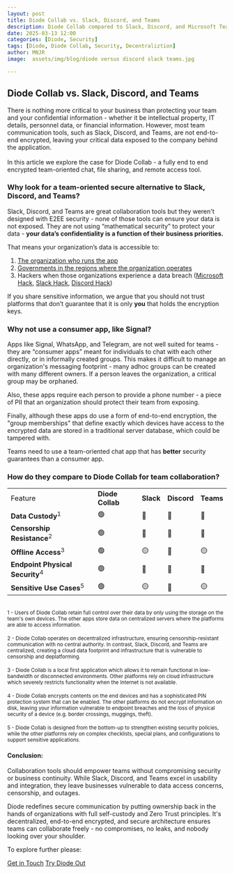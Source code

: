 ```yaml
---
layout: post
title: Diode Collab vs. Slack, Discord, and Teams
description: Diode Collab compared to Slack, Discord, and Microsoft Teams
date: 2025-03-13 12:00
categories: [Diode, Security]
tags: [Diode, Diode Collab, Security, Decentraliztion]
author: MNJR
image: 	assets/img/blog/diode versus discord slack teams.jpg

---
```


## Diode Collab vs. Slack, Discord, and Teams

There is nothing more critical to your business than protecting your team and your confidential information - whether it be intellectual property, IT details, personnel data, or financial information. However, most team communication tools, such as Slack, Discord, and Teams, are not end-to-end encrypted, leaving your critical data exposed to the company behind the application.
<br><br>
In this article we explore the case for Diode Collab - a fully end to end encrypted team-oriented chat, file sharing, and remote access tool.

### Why look for a team-oriented secure alternative to Slack, Discord, and Teams?

Slack, Discord, and Teams are great collaboration tools but they weren't designed with E2EE security - none of those tools can ensure your data is not exposed. They are not using “mathematical security” to protect your data - **your data’s confidentiality is a function of their business priorities.**

That means your organization’s data is accessible to:

1.  [The organization who runs the app](https://www.securemessagingapps.com/)
2.  [Governments in the regions where the organization operates](https://www.bbc.com/news/articles/cgj54eq4vejo)
3.  Hackers when those organizations experience a data breach ([Microsoft Hack](https://www.infosecurity-magazine.com/news/microsoft-failings-china/), [Slack Hack](https://www.salesforceben.com/unpacking-the-recent-slack-data-security-breach), [Discord Hack](https://www.yahoo.com/tech/almost-1-million-discord-users-214550087.html))


If you share sensitive information, we argue that you should not trust platforms that don’t guarantee that it is only **you** that holds the encryption keys.

### Why not use a consumer app, like Signal?

Apps like Signal, WhatsApp, and Telegram, are not well suited for teams - they are “consumer apps” meant for individuals to chat with each other directly, or in informally created groups. This makes it difficult to manage an organization's messaging footprint - many adhoc groups can be created with many different owners.  If a person leaves the organization, a critical group may be orphaned.

Also, these apps require each person to provide a phone number - a piece of PII that an organization should protect their team from exposing.  

Finally, although these apps do use a form of end-to-end encryption, the "group memberships" that define exactly which devices have access to the encrypted data are stored in a traditional server database, which could be tampered with.

Teams need to use a team-oriented chat app that has **better** security guarantees than a consumer app.

### How do they compare to Diode Collab for team collaboration?

<table><tbody>
  <tr>
    <td>Feature</td><td><strong>Diode Collab</strong></td><td><strong>Slack</strong></td><td><strong>Discord</strong></td><td><strong>Teams</strong></td>
  </tr>
  <tr>
    <td><strong>Data Custody</strong><sup>1</sup></td>
    <td>&#128994;</td> 
    <td>&#128308;</td>
    <td>&#128308;</td>
    <td>&#128308;</td>
  </tr>
  <tr>
    <td><strong>Censorship Resistance</strong><sup>2</sup></td>
    <td>&#128994;</td>
    <td>&#128308;</td>
    <td>&#128308;</td>
    <td>&#128308;</td>
  </tr>
  <tr>
    <td><strong>Offline Access</strong><sup>3</sup></td>
    <td>&#128994;</td>
    <td>&#128993;</td>
    <td>&#128308;</td>
    <td>&#128993;</td>
  </tr>
  <tr>
    <td><strong>Endpoint Physical Security</strong><sup>4</sup></td>
    <td>&#128994;</td>
    <td>&#128308;</td>
    <td>&#128308;</td>
    <td>&#128308;</td>
  </tr>
  <tr>
    <td><strong>Sensitive Use Cases</strong><sup>5</sup></td>
    <td>&#128994;</td>
    <td>&#128993;</td>
    <td>&#128308;</td>
    <td>&#128993;</td>
  </tr>
</tbody></table>

<br>
<sup>1 - Users of Diode Collab retain full control over their data by only using the storage on the team's own devices.  The other apps store data on centralized servers where the platforms are able to access information. </sup>
<br>
<br>
<sup>2 - Diode Collab operates on decentralized infrastructure, ensuring censorship-resistant communication with no central authority. In contrast, Slack, Discord, and Teams are centralized, creating a cloud data footprint and infrastructure that is vulnerable to censorship and deplatforming. </sup> 
<br>
<br>
<sup>3 - Diode Collab is a local first application which allows it to remain functional in low-bandwidth or disconnected environments. Other platforms rely on cloud infrastructure which severely restricts functionality when the Internet is not available. </sup>
<br>
<br>
<sup>4 - Diode Collab encrypts contents on the end devices and has a sophisticated PIN protection system that can be enabled.  The other platforms do not encrypt information on disk, leaving your information vulnerable to endpoint breaches and the loss of physical security of a device (e.g. border crossings, muggings, theft). </sup>
<br>
<br>
<sup>5 - Diode Collab is designed from the bottom-up to strengthen existing security policies, while the other platforms rely on complex checklists, special plans, and configurations to support sensitive applications.</sup>

#### Conclusion:

Collaboration tools should empower teams without compromising security or business continuity. While Slack, Discord, and Teams excel in usability and integration, they leave businesses vulnerable to data access concerns, censorship, and outages.

Diode redefines secure communication by putting ownership back in the hands of organizations with full self-custody and Zero Trust principles. It's decentralized, end-to-end encrypted, and secure architecture ensures teams can collaborate freely - no compromises, no leaks, and nobody looking over your shoulder.

To explore further please:
<div class="story__buttons">
  <a href="{{"https://contactdiode.paperform.co"}}" class="btn" target="">Get in Touch</a>
  <a href="#download-app" class="btn popup-open" target="">Try Diode Out</a>
</div>
